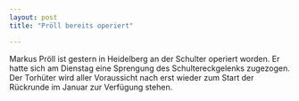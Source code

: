 ```yaml
---
layout: post
title: "Pröll bereits operiert"

---
```


Markus Pröll ist gestern in Heidelberg an der Schulter operiert worden. Er hatte sich am Dienstag eine Sprengung des Schultereckgelenks zugezogen. Der Torhüter wird aller Voraussicht nach erst wieder zum Start der Rückrunde im Januar zur Verfügung stehen.


